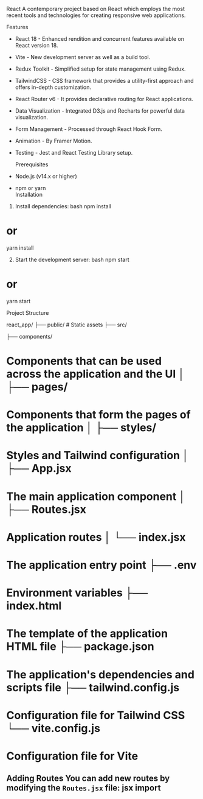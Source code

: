 React
A contemporary project based on React which employs the most recent tools and technologies for creating responsive web applications.

 Features  
- React 18 - Enhanced rendition and concurrent features available on React version 18.
- Vite - New development server as well as a build tool.
- Redux Toolkit - Simplified setup for state management using Redux.
- TailwindCSS - CSS framework that provides a utility-first approach and offers in-depth customization.
- React Router v6 - It provides declarative routing for React applications.
- Data Visualization - Integrated D3.js and Recharts for powerful data visualization.
- Form Management - Processed through React Hook Form.
- Animation - By Framer Motion.
- Testing - Jest and React Testing Library setup.
  
   Prerequisites  
- Node.js (v14.x or higher)  
- npm or yarn  
  Installation  
 1. Install dependencies:
 bash 
 npm install  
 # or  
 yarn install 

 2. Start the development server: 
 bash 
 npm start  
 # or  
 yarn start  
 
 
  Project Structure  
 
 react_app/ 
 ├── public/  # Static assets 
 ├── src/  


├── components/    
# Components that can be used across the application and the UI          │   ├── pages/    
# Components that form the pages of the application │   ├── styles/      
# Styles and Tailwind configuration │   ├── App.jsx        
# The main application component │   ├── Routes.jsx    
# Application routes │   └── index.jsx      
# The application entry point ├── .env             
# Environment variables ├── index.html        
# The template of the application HTML file ├── package.json     
# The application's dependencies and scripts file ├── tailwind.config.js 
# Configuration file for Tailwind CSS └── vite.config.js   
# Configuration file for Vite 
##  Adding Routes  You can add new routes by modifying the `Routes.jsx` file:  jsx import

